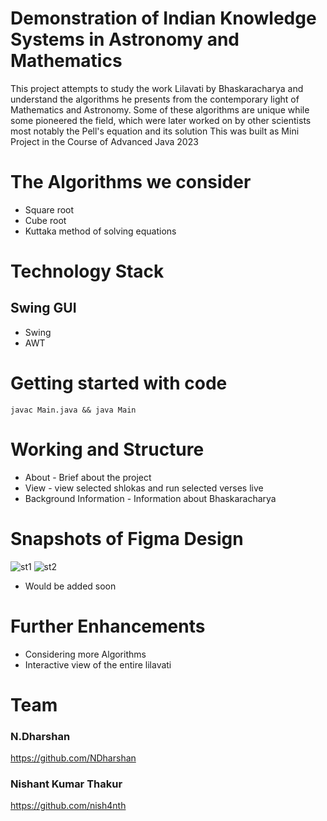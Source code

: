 
# Demonstration of Indian Knowledge Systems in Astronomy and Mathematics 

This project attempts to study the work Lilavati by Bhaskaracharya and understand the algorithms he presents from the contemporary light of Mathematics and Astronomy.
Some of these algorithms are unique while some pioneered the field, which were later worked on by other scientists most notably the Pell's equation and its solution
This was built as Mini Project in the Course of Advanced Java 2023

# The Algorithms we consider
* Square root
* Cube root
* Kuttaka method of solving equations

# Technology Stack
## Swing GUI
* Swing
* AWT 

# Getting started with code
`javac Main.java && java Main`

# Working and Structure
* About - Brief about the project
* View - view selected shlokas and run selected verses live
* Background Information - Information about Bhaskaracharya

# Snapshots of Figma Design
![st1](https://user-images.githubusercontent.com/98468801/217336935-e05dd8ab-c733-4a0b-b04b-e2335d6caaab.png)
![st2](https://user-images.githubusercontent.com/98468801/217336667-9640636f-5210-4d6e-ad8e-c9c49aecd003.png)
* Would be added soon

# Further Enhancements
* Considering more Algorithms
* Interactive view of the entire lilavati

# Team
### N.Dharshan
https://github.com/NDharshan
### Nishant Kumar Thakur
https://github.com/nish4nth

